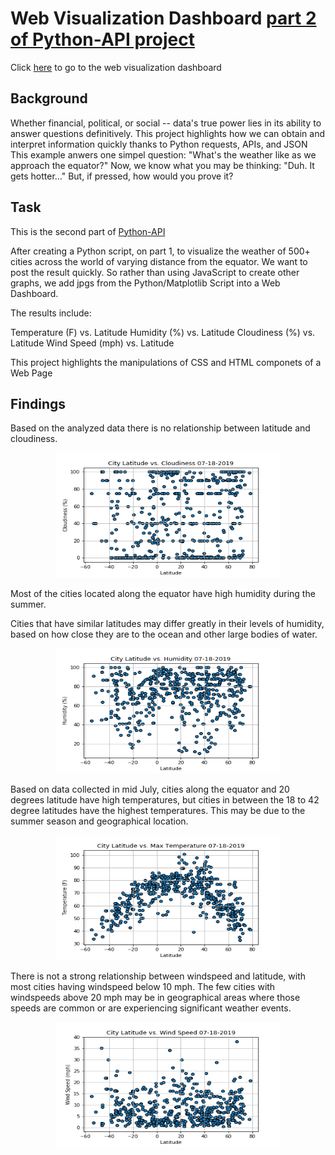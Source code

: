 # Web Visualization Dashboard [part 2 of Python-API project](https://github.com/ovinueza/Python_APIs)

Click [here](https://ovinueza.github.io/Web_Visualization_Dashboard/) to go to the web visualization dashboard


## Background
Whether financial, political, or social -- data's true power lies in its ability to answer questions definitively. 
This project highlights how we can obtain and interpret information quickly thanks to Python requests, APIs, and JSON 
This example anwers one simpel question: "What's the weather like as we approach the equator?"
Now, we know what you may be thinking: "Duh. It gets hotter..."
But, if pressed, how would you prove it?



## Task
This is the second part of [Python-API](https://github.com/ovinueza/Python_APIs)

After creating a Python script, on part 1, to visualize the weather of 500+ cities across the world of varying distance from the equator. We want to post the result quickly. So rather than using JavaScript to create other graphs, we add jpgs from the Python/Matplotlib Script into a Web Dashboard.

The results include:

Temperature (F) vs. Latitude
Humidity (%) vs. Latitude
Cloudiness (%) vs. Latitude
Wind Speed (mph) vs. Latitude

This project highlights the manipulations of CSS and HTML componets of a Web Page

## Findings
Based on the analyzed data there is no relationship between latitude and cloudiness.
<p align="center">
  <img width="360" height="200" src="https://github.com/ovinueza/Web_Visualization_Dashboard/blob/master/WebImages/CityLatitude_vs_Cloudiness.png">
</p>

Most of the cities located along the equator have high humidity during the summer.

Cities that have similar latitudes may differ greatly in their levels of humidity, based on how close they are to the ocean and other large bodies of water.

<p align="center">
  <img width="360" height="200" src="https://github.com/ovinueza/Web_Visualization_Dashboard/blob/master/WebImages/CityLatitude_vs_Humidity.png">
</p>

Based on data collected in mid July, cities along the equator and 20 degrees latitude have high temperatures, but cities in between the 18 to 42 degree latitudes have the highest temperatures. This may be due to the summer season and geographical location.

<p align="center">
  <img width="360" height="200" src="https://github.com/ovinueza/Web_Visualization_Dashboard/blob/master/WebImages/CityLatitude_vs_MaxTemp.png">
</p>

There is not a strong relationship between windspeed and latitude, with most cities having windspeed below 10 mph. The few cities with windspeeds above 20 mph may be in geographical areas where those speeds are common or are experiencing significant weather events. 

<p align="center">
  <img width="360" height="200" src="https://github.com/ovinueza/Web_Visualization_Dashboard/blob/master/WebImages/CityLatitude_vs_WindSpeed.png">
</p>





